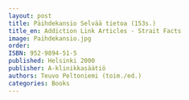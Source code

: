 ```yaml
---
layout: post
title: Päihdekansio Selvää tietoa (153s.)
title_en: Addiction Link Articles - Strait Facts
image: Paihdekansio.jpg
order:
ISBN: 952-9894-51-5
published: Helsinki 2000
publisher: A-klinikkasäätiö
authors: Teuvo Peltoniemi (toim./ed.)
categories: Books
---
```

